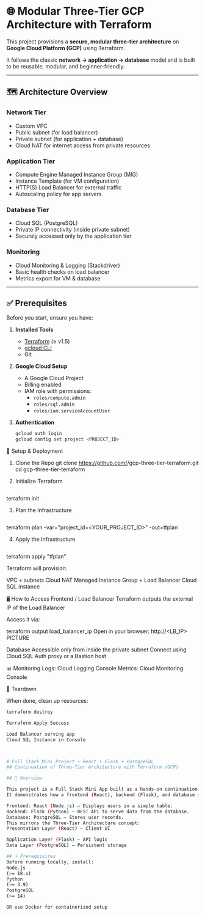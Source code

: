# 🌐 Modular Three-Tier GCP Architecture with Terraform

This project provisions a **secure, modular three-tier architecture** on **Google Cloud Platform (GCP)** using Terraform.  

It follows the classic **network → application → database** model and is built to be reusable, modular, and beginner-friendly.

---

## 🗺️ Architecture Overview

### **Network Tier**
- Custom VPC
- Public subnet (for load balancer)
- Private subnet (for application + database)
- Cloud NAT for internet access from private resources

### **Application Tier**
- Compute Engine Managed Instance Group (MIG)
- Instance Template (for VM configuration)
- HTTP(S) Load Balancer for external traffic
- Autoscaling policy for app servers

### **Database Tier**
- Cloud SQL (PostgreSQL)
- Private IP connectivity (inside private subnet)
- Securely accessed only by the application tier

### **Monitoring**
- Cloud Monitoring & Logging (Stackdriver)
- Basic health checks on load balancer
- Metrics export for VM & database

---

## ✅ Prerequisites

Before you start, ensure you have:

1. **Installed Tools**
   - [Terraform](https://developer.hashicorp.com/terraform/downloads) (≥ v1.5)
   - [gcloud CLI](https://cloud.google.com/sdk/docs/install)
   - Git

2. **Google Cloud Setup**
   - A Google Cloud Project
   - Billing enabled
   - IAM role with permissions:
     - `roles/compute.admin`
     - `roles/sql.admin`
     - `roles/iam.serviceAccountUser`

3. **Authentication**
   ```bash
   gcloud auth login
   gcloud config set project <PROJECT_ID>

🚀 Setup & Deployment
1. Clone the Repo
git clone https://github.com/<your-username>/gcp-three-tier-terraform.git
cd gcp-three-tier-terraform

2. Initialize Terraform
   ```bash
terraform init

3. Plan the Infrastructure
   ```bash
terraform plan -var="project_id=<YOUR_PROJECT_ID>" -out=tfplan


4. Apply the Infrastructure
   ```bash
terraform apply "tfplan"


Terraform will provision:

VPC + subnets
Cloud NAT
Managed Instance Group + Load Balancer
Cloud SQL instance

🖥️ How to Access
Frontend / Load Balancer
Terraform outputs the external IP of the Load Balancer

Access it via:

terraform output load_balancer_ip
Open in your browser: http://<LB_IP>
PICTURE


Database
Accessible only from inside the private subnet
Connect using Cloud SQL Auth proxy or a Bastion host

📊 Monitoring
Logs: Cloud Logging Console
Metrics: Cloud Monitoring Console

🧹 Teardown

When done, clean up resources:
 ```bash
terraform destroy

Terraform Apply Success

Load Balancer serving app
Cloud SQL Instance in Console



# Full Stack Mini Project – React + Flask + PostgreSQL
## Continuation of Three-Tier Architecture with Terraform (GCP)

## 📌 Overview

This project is a Full Stack Mini App built as a hands-on continuation of the Three-Tier Architecture on GCP using Terraform.
It demonstrates how a frontend (React), backend (Flask), and database (PostgreSQL) work together in a modular 3-tier setup.

Frontend: React (Node.js) – Displays users in a simple table.
Backend: Flask (Python) – REST API to serve data from the database.
Database: PostgreSQL – Stores user records.
This mirrors the Three-Tier Architecture concept:
Presentation Layer (React) – Client UI

Application Layer (Flask) – API logic
Data Layer (PostgreSQL) – Persistent storage

## ⚡ Prerequisites
Before running locally, install:
Node.js
 (>= 18.x)
Python
 (>= 3.9)
PostgreSQL
 (>= 14)

OR use Docker for containerized setup


